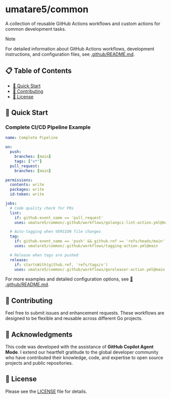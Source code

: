 # umatare5/common

A collection of reusable GitHub Actions workflows and custom actions for common development tasks.

> [!NOTE]
> For detailed information about GitHub Actions workflows, development instructions, and configuration files, see [.github/README.md](.github/README.md).

## 📋 Table of Contents

- [🚀 Quick Start](#-quick-start)
- [🤝 Contributing](#-contributing)
- [📄 License](#-license)

## 🚀 Quick Start

### Complete CI/CD Pipeline Example

```yaml
name: Complete Pipeline

on:
  push:
    branches: [main]
    tags: ["v*"]
  pull_request:
    branches: [main]

permissions:
  contents: write
  packages: write
  id-token: write

jobs:
  # Code quality check for PRs
  lint:
    if: github.event_name == 'pull_request'
    uses: umatare5/common/.github/workflows/golangci-lint-action.yml@main

  # Auto-tagging when VERSION file changes
  tag:
    if: github.event_name == 'push' && github.ref == 'refs/heads/main'
    uses: umatare5/common/.github/workflows/tagging-action.yml@main

  # Release when tags are pushed
  release:
    if: startsWith(github.ref, 'refs/tags/v')
    uses: umatare5/common/.github/workflows/goreleaser-action.yml@main
```

For more examples and detailed configuration options, see [📖 .github/README.md](.github/README.md).

## 🤝 Contributing

Feel free to submit issues and enhancement requests. These workflows are designed to be flexible and reusable across different Go projects.

## 🙏 Acknowledgments

This code was developed with the assistance of **GitHub Copilot Agent Mode**. I extend our heartfelt gratitude to the global developer community who have contributed their knowledge, code, and expertise to open source projects and public repositories.

## 📄 License

Please see the [LICENSE](./LICENSE) file for details.
